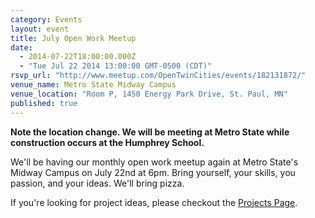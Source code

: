 ```yaml
---
category: Events
layout: event
title: July Open Work Meetup
date: 
  - 2014-07-22T18:00:00.000Z
  - "Tue Jul 22 2014 13:00:00 GMT-0500 (CDT)"
rsvp_url: "http://www.meetup.com/OpenTwinCities/events/182131872/"
venue_name: Metro State Midway Campus
venue_location: "Room P, 1450 Energy Park Drive, St. Paul, MN"
published: true 
---
```


**Note the location change. We will be meeting at Metro State while construction occurs at the Humphrey School.**

We'll be having our monthly open work meetup again at Metro State's Midway Campus on
July 22nd at 6pm. Bring yourself, your skills, you passion, and your ideas.
We'll bring pizza.

If you're looking for project ideas, please checkout the
[Projects Page](/projects).
